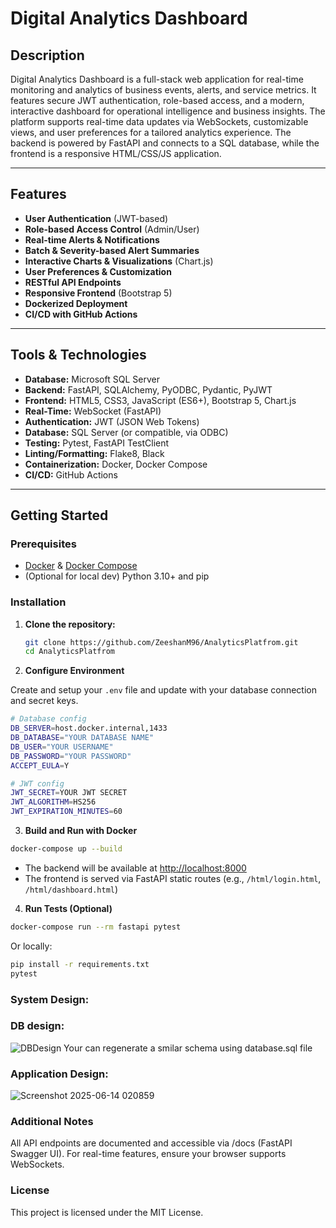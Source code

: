 # Digital Analytics Dashboard

## Description

Digital Analytics Dashboard is a full-stack web application for real-time monitoring and analytics of business events, alerts, and service metrics. It features secure JWT authentication, role-based access, and a modern, interactive dashboard for operational intelligence and business insights. The platform supports real-time data updates via WebSockets, customizable views, and user preferences for a tailored analytics experience. The backend is powered by FastAPI and connects to a SQL database, while the frontend is a responsive HTML/CSS/JS application.

---

## Features

- **User Authentication** (JWT-based)
- **Role-based Access Control** (Admin/User)
- **Real-time Alerts & Notifications**
- **Batch & Severity-based Alert Summaries**
- **Interactive Charts & Visualizations** (Chart.js)
- **User Preferences & Customization**
- **RESTful API Endpoints**
- **Responsive Frontend** (Bootstrap 5)
- **Dockerized Deployment**
- **CI/CD with GitHub Actions**

---

## Tools & Technologies

- **Database:** Microsoft SQL Server
- **Backend:** FastAPI, SQLAlchemy, PyODBC, Pydantic, PyJWT
- **Frontend:** HTML5, CSS3, JavaScript (ES6+), Bootstrap 5, Chart.js
- **Real-Time:** WebSocket (FastAPI)
- **Authentication:** JWT (JSON Web Tokens)
- **Database:** SQL Server (or compatible, via ODBC)
- **Testing:** Pytest, FastAPI TestClient
- **Linting/Formatting:** Flake8, Black
- **Containerization:** Docker, Docker Compose
- **CI/CD:** GitHub Actions

---

## Getting Started
### Prerequisites

- [Docker](https://www.docker.com/get-started) & [Docker Compose](https://docs.docker.com/compose/)
- (Optional for local dev) Python 3.10+ and pip

### Installation

1. **Clone the repository:**
   ```sh
   git clone https://github.com/ZeeshanM96/AnalyticsPlatfrom.git
   cd AnalyticsPlatfrom
   ```

2. **Configure Environment**

Create and setup your `.env` file and update with your database connection and secret keys.

   ```sh
   # Database config
   DB_SERVER=host.docker.internal,1433
   DB_DATABASE="YOUR DATABASE NAME"
   DB_USER="YOUR USERNAME"
   DB_PASSWORD="YOUR PASSWORD"
   ACCEPT_EULA=Y

   # JWT config
   JWT_SECRET=YOUR JWT SECRET
   JWT_ALGORITHM=HS256
   JWT_EXPIRATION_MINUTES=60
   ```
3. **Build and Run with Docker**

```sh
docker-compose up --build
```

- The backend will be available at [http://localhost:8000](http://localhost:8000)
- The frontend is served via FastAPI static routes (e.g., `/html/login.html`, `/html/dashboard.html`)

4. **Run Tests (Optional)**

```sh
docker-compose run --rm fastapi pytest
```

Or locally:

```sh
pip install -r requirements.txt
pytest
```
 
### System Design:

### DB design:
![DBDesign](https://github.com/user-attachments/assets/675db00b-9468-42b6-af57-45e04794b26d)
Your can regenerate a smilar schema using database.sql file

### Application Design:
![Screenshot 2025-06-14 020859](https://github.com/user-attachments/assets/d11b00c2-409d-47e4-b4c8-440ca9e8b40c)


### Additional Notes
All API endpoints are documented and accessible via /docs (FastAPI Swagger UI).
For real-time features, ensure your browser supports WebSockets.

### License
This project is licensed under the MIT License.

